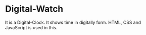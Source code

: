 # Digital-Watch
It is a Digital-Clock. It shows time in digitally form. HTML, CSS and JavaScript is used in this.

